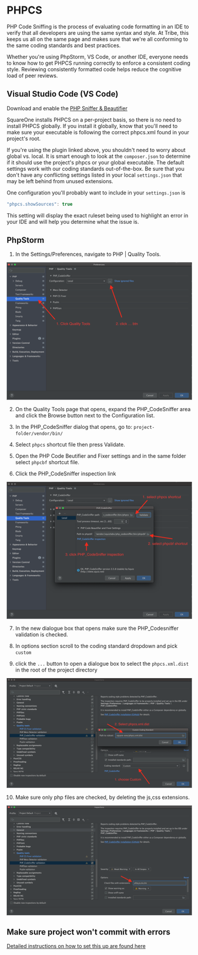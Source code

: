 # PHPCS

PHP Code Sniffing is the process of evaluating code formatting in an IDE to verify that all developers are using the same syntax and style. At Tribe, this keeps us all on the same page and makes sure that we're all conforming to the same coding standards and best practices.

Whether you're using PhpStorm, VS Code, or another IDE, everyone needs to know how to get PHPCS running correctly to enforce a consistent coding style. Reviewing consistently formatted code helps reduce the cognitive load of peer reviews.

## Visual Studio Code (VS Code)
Download and enable the [PHP Sniffer & Beautifier](https://marketplace.visualstudio.com/items?itemName=ValeryanM.vscode-phpsab)

SquareOne installs PHPCS on a per-project basis, so there is no need to install PHPCS globally. If you install it globally, know that you'll need to make sure your executable is following the correct phpcs.xml found in your project's root.

If you're using the plugin linked above, you shouldn't need to worry about global vs. local. It is smart enough to look at the `composer.json` to determine if it should use the project's phpcs or your global executable. The default settings work with our coding standards out-of-the-box. Be sure that you don't have any conflicting settings listed in your local `settings.json` that may be left behind from unused extensions.

One configuration you'll probably want to include in your `settings.json` is
```js
"phpcs.showSources": true
```
This setting will display the exact ruleset being used to highlight an error in your IDE and will help you determine what the issue is.

## PhpStorm

1. In the Settings/Preferences, navigate to PHP | Quality Tools.

![Step 1](img/phpstorm-setup-1.png)

2. On the Quality Tools page that opens, expand the PHP_CodeSniffer area and click the Browse button next to the Configuration list.

3. In the PHP_CodeSniffer dialog that opens, go to: `project-folder/vendor/bin/`

4. Select `phpcs` shortcut file then press Validate.

5. Open the PHP Code Beutifier and Fixer settings and in the same folder select `phpcbf` shortcut file.

6. Click the PHP_CodeSniffer inspection link

![Step 2](img/phpstorm-setup-2.png)

7. In the new dialogue box that opens make sure the PHP_Codesniffer validation is checked. 

8. In options section scroll to the coding standard dropdown and pick `custom`

9. click the `...` button to open a dialogue box to select the `phpcs.xml.dist` in the root of the project directory

![Step 3](img/phpstorm-setup-3.png)

10. Make sure only php files are checked, by deleting the js,css extensions.

![Step 4](img/phpstorm-setup-4.png)

## Make sure project won't commit with errors

[Detailed instructions on how to set this up are found here](https://github.com/moderntribe/square-one/blob/main/docs/tooling/git-hooks.md#automatic-git-hooks
)
